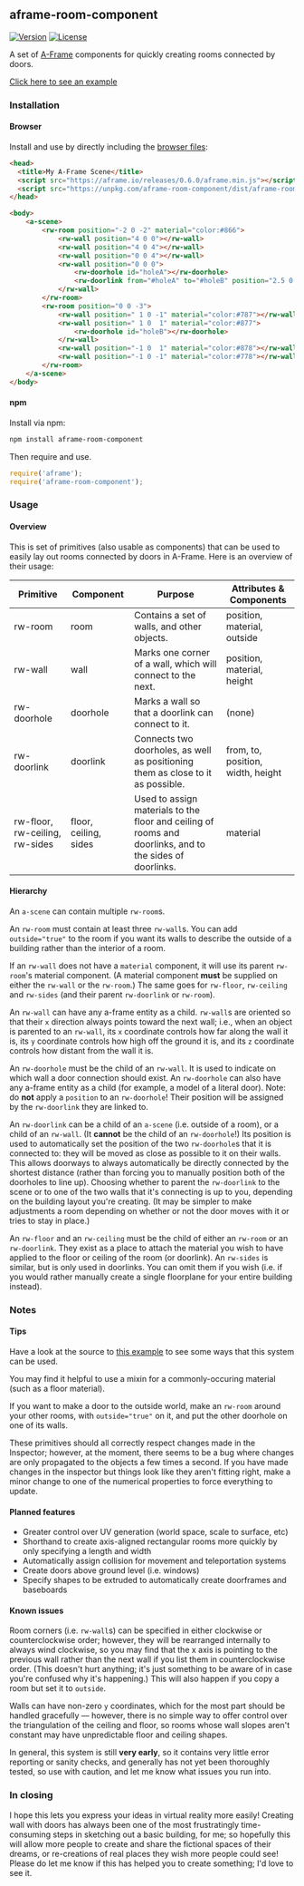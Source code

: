 ## aframe-room-component

[![Version](http://img.shields.io/npm/v/aframe-room-component.svg?style=flat-square)](https://npmjs.org/package/aframe-room-component)
[![License](http://img.shields.io/npm/l/aframe-room-component.svg?style=flat-square)](https://npmjs.org/package/aframe-room-component)

A set of [A-Frame](https://aframe.io) components for quickly creating rooms connected by doors.

[Click here to see an example](https://omgitsraven.github.io/aframe-room-component/examples/basic/)

### Installation

#### Browser

Install and use by directly including the [browser files](dist):

```html
<head>
  <title>My A-Frame Scene</title>
  <script src="https://aframe.io/releases/0.6.0/aframe.min.js"></script>
  <script src="https://unpkg.com/aframe-room-component/dist/aframe-room-component.min.js"></script>
</head>

<body>
	<a-scene>
		<rw-room position="-2 0 -2" material="color:#866">
			<rw-wall position="4 0 0"></rw-wall>
			<rw-wall position="4 0 4"></rw-wall>
			<rw-wall position="0 0 4"></rw-wall>
			<rw-wall position="0 0 0">
		  		<rw-doorhole id="holeA"></rw-doorhole>
		  		<rw-doorlink from="#holeA" to="#holeB" position="2.5 0 0"></rw-doorlink>
			</rw-wall>
		</rw-room>
		<rw-room position="0 0 -3">
			<rw-wall position=" 1 0 -1" material="color:#787"></rw-wall>
			<rw-wall position=" 1 0  1" material="color:#877">
				<rw-doorhole id="holeB"></rw-doorhole>
			</rw-wall>
			<rw-wall position="-1 0  1" material="color:#878"></rw-wall>
			<rw-wall position="-1 0 -1" material="color:#778"></rw-wall>
		</rw-room>
	</a-scene>
</body>
```

<!-- If component is accepted to the Registry, uncomment this. -->
<!--
Or with [angle](https://npmjs.com/package/angle/), you can install the proper
version of the component straight into your HTML file, respective to your
version of A-Frame:
```sh
angle install aframe-room-component
```
-->

#### npm

Install via npm:

```bash
npm install aframe-room-component
```

Then require and use.

```js
require('aframe');
require('aframe-room-component');
```

### Usage

#### Overview

This is set of primitives (also usable as components) that can be used to easily lay out rooms connected by doors in A-Frame. Here is an overview of their usage:

| Primitive   | Component | Purpose | Attributes &amp; Components |
| - | - | - | - |
| rw-room     | room      | Contains a set of walls, and other objects. | position, material, outside |
| rw-wall     | wall      | Marks one corner of a wall, which will connect to the next. | position, material, height |
| rw-doorhole | doorhole  | Marks a wall so that a doorlink can connect to it. | (none) |
| rw-doorlink | doorlink  | Connects two doorholes, as well as positioning them as close to it as possible. | from, to, position, width, height |
| rw-floor, rw-ceiling, rw-sides | floor, ceiling, sides | Used to assign materials to the floor and ceiling of rooms and doorlinks, and to the sides of doorlinks. | material |

#### Hierarchy

An `a-scene` can contain multiple `rw-room`s.

An `rw-room` must contain at least three `rw-wall`s. You can add `outside="true"` to the room if you want its walls to describe the outside of a building rather than the interior of a room.

If an `rw-wall` does not have a `material` component, it will use its parent `rw-room`'s material component. (A material component **must** be supplied on either the `rw-wall` or the `rw-room`.) The same goes for `rw-floor`, `rw-ceiling` and `rw-sides` (and their parent `rw-doorlink` or `rw-room`).

An `rw-wall` can have any a-frame entity as a child. `rw-wall`s are oriented so that their `x` direction always points toward the next wall; i.e., when an object is parented to an `rw-wall`, its `x` coordinate controls how far along the wall it is, its `y` coordinate controls how high off the ground it is, and its `z` coordinate controls how distant from the wall it is.

An `rw-doorhole` must be the child of an `rw-wall`. It is used to indicate on which wall a door connection should exist. An `rw-doorhole` can also have any a-frame entity as a child (for example, a model of a literal door). Note: do **not** apply a `position` to an `rw-doorhole`! Their position will be assigned by the `rw-doorlink` they are linked to.

An `rw-doorlink` can be a child of an `a-scene` (i.e. outside of a room), or a child of an `rw-wall`. (It **cannot** be the child of an `rw-doorhole`!) Its position is used to automatically set the position of the two `rw-doorhole`s that it is connected to: they will be moved as close as possible to it on their walls. This allows doorways to always automatically be directly connected by the shortest distance (rather than forcing you to manually position both of the doorholes to line up). Choosing whether to parent the `rw-doorlink` to the scene or to one of the two walls that it's connecting is up to you, depending on the building layout you're creating. (It may be simpler to make adjustments a room depending on whether or not the door moves with it or tries to stay in place.)

An `rw-floor` and an `rw-ceiling` must be the child of either an `rw-room` or an `rw-doorlink`. They exist as a place to attach the material you wish to have applied to the floor or ceiling of the room (or doorlink). An `rw-sides` is similar, but is only used in doorlinks. You can omit them if you wish (i.e. if you would rather manually create a single floorplane for your entire building instead).



### Notes

#### Tips

Have a look at the source to [this example](https://omgitsraven.github.io/aframe-room-component/examples/basic/) to see some ways that this system can be used.

You may find it helpful to use a mixin for a commonly-occuring material (such as a floor material).

If you want to make a door to the outside world, make an `rw-room` around your other rooms, with `outside="true"` on it, and put the other doorhole on one of its walls.

These primitives should all correctly respect changes made in the Inspector; however, at the moment, there seems to be a bug where changes are only propagated to the objects a few times a second. If you have made changes in the inspector but things look like they aren't fitting right, make a minor change to one of the numerical properties to force everything to update.



#### Planned features

- Greater control over UV generation (world space, scale to surface, etc)
- Shorthand to create axis-aligned rectangular rooms more quickly by only specifying a length and width
- Automatically assign collision for movement and teleportation systems
- Create doors above ground level (i.e. windows)
- Specify shapes to be extruded to automatically create doorframes and baseboards

#### Known issues

Room corners (i.e. `rw-wall`s) can be specified in either clockwise or counterclockwise order; however, they will be rearranged internally to always wind clockwise, so you may find that the x axis is pointing to the previous wall rather than the next wall if you list them in counterclockwise order. (This doesn't hurt anything; it's just something to be aware of in case you're confused why it's happening.) This will also happen if you copy a room but set it to `outside`.

Walls can have non-zero `y` coordinates, which for the most part should be handled gracefully — however, there is no simple way to offer control over the triangulation of the ceiling and floor, so rooms whose wall slopes aren't constant may have unpredictable floor and ceiling shapes.

In general, this system is still **very early**, so it contains very little error reporting or sanity checks, and generally has not yet been thoroughly tested, so use with caution, and let me know what issues you run into.

### In closing

I hope this lets you express your ideas in virtual reality more easily! Creating wall with doors has always been one of the most frustratingly time-consuming steps in sketching out a basic building, for me; so hopefully this will allow more people to create and share the fictional spaces of their dreams, or re-creations of real places they wish more people could see! Please do let me know if this has helped you to create something; I'd love to see it.
